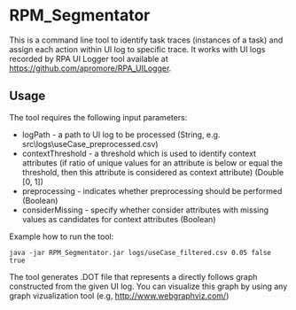 # RPM_Segmentator

This is a command line tool to identify task traces (instances of a task) and assign each action within UI log to specific trace. It works with UI logs recorded by RPA UI Logger tool available at https://github.com/apromore/RPA_UILogger. 

## Usage

The tool requires the following input parameters:

* logPath - a path to UI log to be processed (String, e.g. src\logs\useCase_preprocessed.csv)
* contextThreshold - a threshold which is used to identify context attributes (if ratio of unique values for an attribute is below or equal the threshold, then this attribute is considered as context attribute) (Double [0, 1])
* preprocessing - indicates whether preprocessing should be performed (Boolean)
* considerMissing - specify whether consider attributes with missing values as candidates for context attributes (Boolean)

Example how to run the tool:

```
java -jar RPM_Segmentator.jar logs/useCase_filtered.csv 0.05 false true
```

The tool generates .DOT file that represents a directly follows graph constructed from the given UI log. You can visualize this graph by using any graph vizualization tool (e.g, http://www.webgraphviz.com/)
